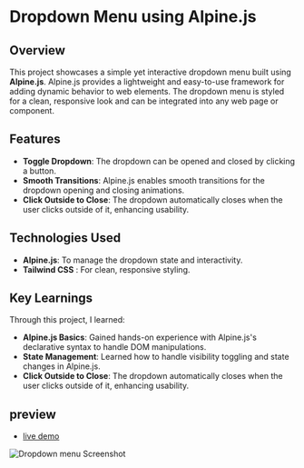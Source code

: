 # Dropdown Menu using Alpine.js

## Overview
This project showcases a simple yet interactive dropdown menu built using **Alpine.js**. Alpine.js provides a lightweight and easy-to-use framework for adding dynamic behavior to web elements. The dropdown menu is styled for a clean, responsive look and can be integrated into any web page or component.

## Features
- **Toggle Dropdown**: The dropdown can be opened and closed by clicking a button.
- **Smooth Transitions**: Alpine.js enables smooth transitions for the dropdown opening and closing animations.
- **Click Outside to Close**: The dropdown automatically closes when the user clicks outside of it, enhancing usability.
  
## Technologies Used
- **Alpine.js**: To manage the dropdown state and interactivity.
- **Tailwind CSS** : For clean, responsive styling.
  
## Key Learnings
Through this project, I learned:
- **Alpine.js Basics**: Gained hands-on experience with Alpine.js's declarative syntax to handle DOM manipulations.
- **State Management**: Learned how to handle visibility toggling and state changes in Alpine.js.
- **Click Outside to Close**: The dropdown automatically closes when the user clicks outside of it, enhancing usability.
  

## preview
- [live demo](https://bilalben23.github.io/dropdown_menu_using_Alpine.js/)

![ Dropdown menu Screenshot](https://github.com/Bilalben23/dropdown_menu_using_Alpine.js/assets/129977156/6f41ff4f-b74a-49d6-a02a-273ea5541551)
